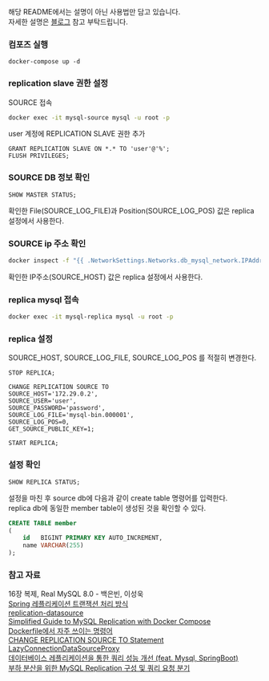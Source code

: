 해당 README에서는 설명이 아닌 사용법만 담고 있습니다.  
자세한 설명은 [블로그]((https://greeng00se.github.io/db-replication)) 참고 부탁드립니다.

### 컴포즈 실행

```
docker-compose up -d
```

### replication slave 권한 설정

SOURCE 접속

```bash
docker exec -it mysql-source mysql -u root -p
```

user 계정에 REPLICATION SLAVE 권한 추가

```mysql
GRANT REPLICATION SLAVE ON *.* TO 'user'@'%';
FLUSH PRIVILEGES;
```

### SOURCE DB 정보 확인

```mysql
SHOW MASTER STATUS;
```

확인한 File(SOURCE_LOG_FILE)과 Position(SOURCE_LOG_POS) 값은 replica 설정에서 사용한다.

### SOURCE ip 주소 확인

```bash
docker inspect -f "{{ .NetworkSettings.Networks.db_mysql_network.IPAddress }}" mysql-source
```

확인한 IP주소(SOURCE_HOST) 값은 replica 설정에서 사용한다.

### replica mysql 접속

```bash
docker exec -it mysql-replica mysql -u root -p
```

### replica 설정

SOURCE_HOST, SOURCE_LOG_FILE, SOURCE_LOG_POS 를 적절히 변경한다.

```mysql
STOP REPLICA;

CHANGE REPLICATION SOURCE TO 
SOURCE_HOST='172.29.0.2', 
SOURCE_USER='user', 
SOURCE_PASSWORD='password', 
SOURCE_LOG_FILE='mysql-bin.000001', 
SOURCE_LOG_POS=0, 
GET_SOURCE_PUBLIC_KEY=1;

START REPLICA;
```

### 설정 확인

```mysql
SHOW REPLICA STATUS;
```

설정을 마친 후 source db에 다음과 같이 create table 명령어를 입력한다.  
replica db에 동일한 member table이 생성된 것을 확인할 수 있다.  

```sql
CREATE TABLE member
(
    id   BIGINT PRIMARY KEY AUTO_INCREMENT,
    name VARCHAR(255)
);
```

### 참고 자료

16장 복제, Real MySQL 8.0 - 백은빈, 이성욱  
[Spring 레플리케이션 트랜잭션 처리 방식](https://cheese10yun.github.io/spring-transaction/)  
[replication-datasource](https://github.com/kwon37xi/replication-datasource)  
[Simplified Guide to MySQL Replication with Docker Compose](https://www.linkedin.com/pulse/simplified-guide-mysql-replication-docker-compose-rakesh-shekhawat/)  
[Dockerfile에서 자주 쓰이는 명령어](https://www.daleseo.com/dockerfile/)  
[CHANGE REPLICATION SOURCE TO Statement](https://dev.mysql.com/doc/refman/8.1/en/change-replication-source-to.html)        
[LazyConnectionDataSourceProxy](https://kwonnam.pe.kr/wiki/springframework/lazyconnectiondatasourceproxy)  
[데이터베이스 레플리케이션을 통한 쿼리 성능 개선 (feat. Mysql, SpringBoot)](https://hudi.blog/database-replication-with-springboot-and-mysql/)  
[부하 분산을 위한 MySQL Replication 구성 및 쿼리 요청 분기](https://chagokx2.tistory.com/100)  

